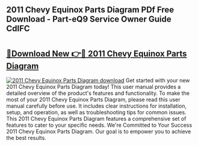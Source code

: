## 2011 Chevy Equinox Parts Diagram PDf Free Download - Part-eQ9 Service Owner Guide CdIFC

# <h2><a href="http://dfl0rhn.blite.top/?on=2011+Chevy+Equinox+Parts+Diagram">🔗Download New 👉🔴 2011 Chevy Equinox Parts Diagram</a></h2>

[![2011 Chevy Equinox Parts Diagram download](https://i.imgur.com/lujVjoI.png)](http://dfl0rhn.blite.top/?on=2011+Chevy+Equinox+Parts+Diagram)
Get started with your new 2011 Chevy Equinox Parts Diagram today! This user manual provides a detailed overview of the product's features and functionality. To make the most of your 2011 Chevy Equinox Parts Diagram, please read this user manual carefully before use. It includes clear instructions for installation, setup, and operation, as well as troubleshooting tips for common issues. This 2011 Chevy Equinox Parts Diagram features a comprehensive set of features to cater to your specific needs. We're Committed to Your Success 2011 Chevy Equinox Parts Diagram. Our goal is to empower you to achieve the best results.
